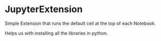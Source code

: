 # JupyterExtension

Simple Extension that runs the default cell at the top of each Notebook.

Helps us with installing all the libraries in python.
